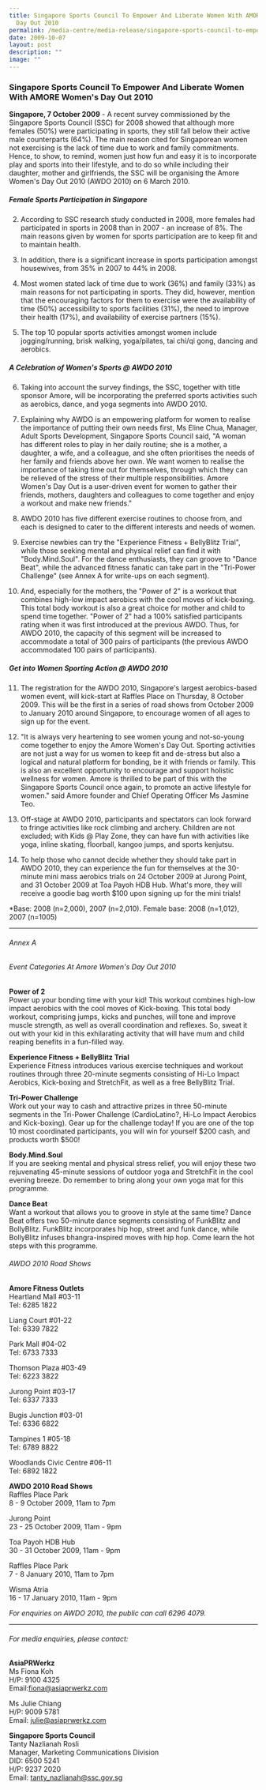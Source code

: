 ```yaml
---
title: Singapore Sports Council To Empower And Liberate Women With AMORE Women's
  Day Out 2010
permalink: /media-centre/media-release/singapore-sports-council-to-empower-and-liberate-women-with-amore-womens/
date: 2009-10-07
layout: post
description: ""
image: ""
---
```

### **Singapore Sports Council To Empower And Liberate Women With AMORE Women's Day Out 2010**

**Singapore, 7 October 2009** - A recent survey commissioned by the Singapore Sports Council (SSC) for 2008 showed that although more females (50%) were participating in sports, they still fall below their active male counterparts (64%). The main reason cited for Singaporean women not exercising is the lack of time due to work and family commitments. Hence, to show, to remind, women just how fun and easy it is to incorporate play and sports into their lifestyle, and to do so while including their daughter, mother and girlfriends, the SSC will be organising the Amore Women's Day Out 2010 (AWDO 2010) on 6 March 2010.

##### **Female Sports Participation in Singapore**

2. According to SSC research study conducted in 2008, more females had participated in sports in 2008 than in 2007 - an increase of 8%. The main reasons given by women for sports participation are to keep fit and to maintain health.

3. In addition, there is a significant increase in sports participation amongst housewives, from 35% in 2007 to 44% in 2008.

4. Most women stated lack of time due to work (36%) and family (33%) as main reasons for not participating in sports. They did, however, mention that the encouraging factors for them to exercise were the availability of time (50%) accessibility to sports facilities (31%), the need to improve their health (17%), and availability of exercise partners (15%).

5. The top 10 popular sports activities amongst women include jogging/running, brisk walking, yoga/pilates, tai chi/qi gong, dancing and aerobics.

##### **A Celebration of Women's Sports @ AWDO 2010**

6. Taking into account the survey findings, the SSC, together with title sponsor Amore, will be incorporating the preferred sports activities such as aerobics, dance, and yoga segments into AWDO 2010.

7. Explaining why AWDO is an empowering platform for women to realise the importance of putting their own needs first, Ms Eline Chua, Manager, Adult Sports Development, Singapore Sports Council said, "A woman has different roles to play in her daily routine; she is a mother, a daughter, a wife, and a colleague, and she often prioritises the needs of her family and friends above her own. We want women to realise the importance of taking time out for themselves, through which they can be relieved of the stress of their multiple responsibilities. Amore Women's Day Out is a user-driven event for women to gather their friends, mothers, daughters and colleagues to come together and enjoy a workout and make new friends."

8. AWDO 2010 has five different exercise routines to choose from, and each is designed to cater to the different interests and needs of women.

9. Exercise newbies can try the "Experience Fitness + BellyBlitz Trial", while those seeking mental and physical relief can find it with "Body.Mind.Soul". For the dance enthusiasts, they can groove to "Dance Beat", while the advanced fitness fanatic can take part in the "Tri-Power Challenge" (see Annex A for write-ups on each segment).

10. And, especially for the mothers, the "Power of 2" is a workout that combines high-low impact aerobics with the cool moves of kick-boxing. This total body workout is also a great choice for mother and child to spend time together. "Power of 2" had a 100% satisfied participants rating when it was first introduced at the previous AWDO. Thus, for AWDO 2010, the capacity of this segment will be increased to accommodate a total of 300 pairs of participants (the previous AWDO accommodated 100 pairs of participants).

##### **Get into Women Sporting Action @ AWDO 2010**

11. The registration for the AWDO 2010, Singapore's largest aerobics-based women event, will kick-start at Raffles Place on Thursday, 8 October 2009. This will be the first in a series of road shows from October 2009 to January 2010 around Singapore, to encourage women of all ages to sign up for the event.

12. "It is always very heartening to see women young and not-so-young come together to enjoy the Amore Women's Day Out. Sporting activities are not just a way for us women to keep fit and de-stress but also a logical and natural platform for bonding, be it with friends or family. This is also an excellent opportunity to encourage and support holistic wellness for women. Amore is thrilled to be part of this with the Singapore Sports Council once again, to promote an active lifestyle for women." said Amore founder and Chief Operating Officer Ms Jasmine Teo.

13. Off-stage at AWDO 2010, participants and spectators can look forward to fringe activities like rock climbing and archery. Children are not excluded; with Kids @ Play Zone, they can have fun with activities like yoga, inline skating, floorball, kangoo jumps, and sports kenjutsu.

14. To help those who cannot decide whether they should take part in AWDO 2010, they can experience the fun for themselves at the 30-minute mini mass aerobics trials on 24 October 2009 at Jurong Point, and 31 October 2009 at Toa Payoh HDB Hub. What's more, they will receive a goodie bag worth $100 upon signing up for the mini trials!

&ast;Base: 2008 (n=2,000), 2007 (n=2,010). Female base: 2008 (n=1,012), 2007 (n=1005)

---

###### Annex A

###### Event Categories At Amore Women's Day Out 2010

**Power of 2**
<br>
Power up your bonding time with your kid! This workout combines high-low impact aerobics with the cool moves of Kick-boxing. This total body workout, comprising jumps, kicks and punches, will tone and improve muscle strength, as well as overall coordination and reflexes. So, sweat it out with your kid in this exhilarating activity that will have mum and child reaping benefits in a fun-filled way.

**Experience Fitness + BellyBlitz Trial**
<br>
Experience Fitness introduces various exercise techniques and workout routines through three 20-minute segments consisting of Hi-Lo Impact Aerobics, Kick-boxing and StretchFit, as well as a free BellyBlitz Trial.

**Tri-Power Challenge**
<br>
Work out your way to cash and attractive prizes in three 50-minute segments in the Tri-Power Challenge (CardioLatino?, Hi-Lo Impact Aerobics and Kick-boxing). Gear up for the challenge today! If you are one of the top 10 most coordinated participants, you will win for yourself $200 cash, and products worth $500!

**Body.Mind.Soul**
<br>
If you are seeking mental and physical stress relief, you will enjoy these two rejuvenating 45-minute sessions of outdoor yoga and StretchFit in the cool evening breeze.
Do remember to bring along your own yoga mat for this programme.

**Dance Beat**
<br>
Want a workout that allows you to groove in style at the same time? Dance Beat offers two 50-minute dance segments consisting of FunkBlitz and BollyBlitz. FunkBlitz incorporates hip hop, street and funk dance, while BollyBlitz infuses bhangra-inspired moves with hip hop. Come learn the hot steps with this programme.


###### AWDO 2010 Road Shows

**Amore Fitness Outlets**
<br>
Heartland Mall #03-11
<br>
Tel: 6285 1822

Liang Court #01-22
<br>
Tel: 6339 7822

Park Mall #04-02
<br>
Tel: 6733 7333

Thomson Plaza #03-49
<br>
Tel: 6223 3822

Jurong Point #03-17
<br>
Tel: 6337 7333

Bugis Junction #03-01
<br>
Tel: 6336 6822

Tampines 1 #05-18
<br>
Tel: 6789 8822

Woodlands Civic Centre #06-11
<br>
Tel: 6892 1822

**AWDO 2010 Road Shows**
<br>
Raffles Place Park
<br>
8 - 9 October 2009, 11am to 7pm

Jurong Point
<br>
23 - 25 October 2009, 11am - 9pm

Toa Payoh HDB Hub
<br>
30 - 31 October 2009, 11am - 9pm

Raffles Place Park
<br>
7 - 8 January 2010, 11am to 7pm

Wisma Atria
<br>
16 - 17 January 2010, 11am - 9pm

_For enquiries on AWDO 2010, the public can call 6296 4079._


---

###### For media enquiries, please contact:

**AsiaPRWerkz**
<br>
Ms Fiona Koh
<br>
H/P: 9100 4325
<br>
Email:[fiona@asiaprwerkz.com](mailto:fiona@asiaprwerkz.com)

Ms Julie Chiang
<br>
H/P: 9009 5781
<br>
Email: [julie@asiaprwerkz.com](mailto:julie@asiaprwerkz.com)

**Singapore Sports Council**
<br>
Tanty Nazlianah Rosli
<br>
Manager, Marketing Communications Division
<br>
DID: 6500 5241
<br>
H/P: 9237 2020
<br>
Email: [tanty_nazlianah@ssc.gov.sg](mailto:tanty_nazlianah@ssc.gov.sg)